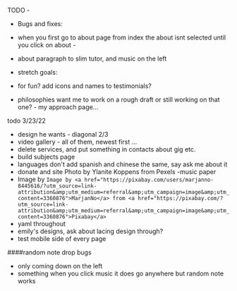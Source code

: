 TODO - 
 - Bugs and fixes:
 - when you first go to about page from index the about isnt selected until you click on about - 
 - about paragraph to slim tutor, and music on the left


 - stretch goals:
 - for fun? add icons and names to testimonials?
 - philosophies want me to work on a rough draft or still working on that one? - my approach page...


todo 3/23/22 
 - design he wants - diagonal 2/3
 - video gallery - all of them, newest first ...
 - delete services, and put something in contacts about gig etc.
 - build subjects page
 - languages don't add spanish and chinese the same, say ask me about it
 - donate and site Photo by Ylanite Koppens from Pexels -music paper
 - Image by ```Image by <a href="https://pixabay.com/users/marjanno-8445616/?utm_source=link-attribution&amp;utm_medium=referral&amp;utm_campaign=image&amp;utm_content=3360876">MarjanNo</a> from <a href="https://pixabay.com/?utm_source=link-attribution&amp;utm_medium=referral&amp;utm_campaign=image&amp;utm_content=3360876">Pixabay</a>```
 - yaml throughout
 - emily's designs, ask about lacing design through?
 - test mobile side of every page

 ####random note drop bugs
 - only coming down on the left
 - something when you click music it does go anywhere but random note works